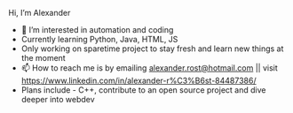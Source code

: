 Hi, I’m Alexander
- 👀 I’m interested in automation and coding
- Currently learning Python, Java, HTML, JS
- Only working on sparetime project to stay fresh and learn new things at the moment
- 📫 How to reach me is by emailing alexander.rost@hotmail.com || visit https://www.linkedin.com/in/alexander-r%C3%B6st-84487386/
- Plans include - C++, contribute to an open source project and dive deeper into webdev
<!---
alexanderrost/alexanderrost is a ✨ special ✨ repository because its `README.md` (this file) appears on your GitHub profile.
You can click the Preview link to take a look at your changes.
--->
